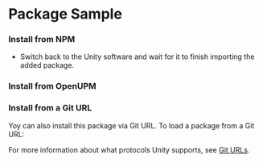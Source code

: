 # Package Sample
<!-- Describe your package -->

<!-- Add some useful links here -->

### Install from NPM


* Switch back to the Unity software and wait for it to finish importing the added package.

### Install from OpenUPM

### Install from a Git URL
Yoy can also install this package via Git URL. To load a package from a Git URL:

For more information about what protocols Unity supports, see [Git URLs](https://docs.unity3d.com/Manual/upm-git.html).

